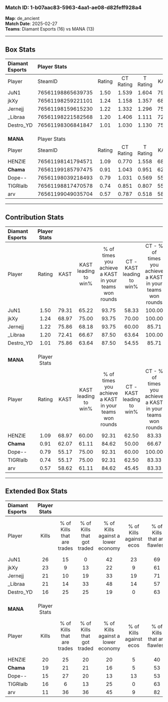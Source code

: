 ### Match ID: 1-b07aac83-5963-4aa1-ae08-d82feff928a4  
**Map**: de_ancient  
**Match Date**: 2025-02-27  
**Teams**: Diamant Esports (16) vs MANA (13)  

---  

## Box Stats  

| **Diamant Esports** | Player Stats      |        |           |          |       |      |       |         |        |      |     |
| :- | :- | :-: | :-: | :-: | :-: | :-: | :-: | :-: | :-: | :-: | :-: |
| Player              | SteamID           | Rating | CT Rating | T Rating | KAST  | ADR  | Kills | Assists | Deaths | K/D  | HS% |
| JuN1                | 76561198865639735 |  1.50  |   1.539   |  1.604   | 79.31 | 97.0 |  26   |    8    |   14   | 1.86 | 46  |
| jkXy                | 76561198259221101 |  1.24  |   1.158   |  1.357   | 68.97 | 76.2 |  23   |    7    |   15   | 1.53 | 30  |
| Jernejj             | 76561198159615230 |  1.22  |   1.332   |  1.296   | 75.86 | 75.8 |  21   |    9    |   16   | 1.31 | 42  |
| _Libraa             | 76561198221582568 |  1.20  |   1.406   |  1.111   | 72.41 | 91.8 |  21   |   11    |   19   | 1.11 | 28  |
| Destro_YD           | 76561198306841847 |  1.01  |   1.030   |  1.130   | 75.86 | 58.7 |  16   |   11    |   17   | 0.94 | 43  |
|                     |                   |        |           |          |       |      |       |         |        |      |     |
|                     |                   |        |           |          |       |      |       |         |        |      |     |
|                     |                   |        |           |          |       |      |       |         |        |      |     |
| **MANA**            | Player Stats      |        |           |          |       |      |       |         |        |      |     |
| Player              | SteamID           | Rating | CT Rating | T Rating | KAST  | ADR  | Kills | Assists | Deaths | K/D  | HS% |
| HENZIE              | 76561198141794571 |  1.09  |   0.770   |  1.558   | 68.97 | 80.9 |  20   |    5    |   19   | 1.05 | 50  |
| __Chama__           | 76561199185797475 |  0.91  |   1.043   |  0.951   | 62.07 | 82.5 |  19   |    6    |   25   | 0.76 | 68  |
| Dope--              | 76561198039218493 |  0.79  |   1.031   |  0.569   | 55.17 | 62.1 |  15   |    3    |   18   | 0.83 | 46  |
| TIGRIalb            | 76561198817470578 |  0.74  |   0.851   |  0.807   | 55.17 | 64.0 |  16   |    4    |   23   | 0.70 | 37  |
| arv                 | 76561199049035704 |  0.57  |   0.787   |  0.518   | 58.62 | 42.3 |  11   |    5    |   22   | 0.50 | 72  |
---  

## Contribution Stats  

| **Diamant Esports** | Player Stats |       |                      |                                                        |                           |                                                             |                          |                                                            |
| :- | :-: | :-: | :-: | :-: | :-: | :-: | :-: | :-: |
| Player              |    Rating    | KAST  | KAST leading to win% | % of times you achieve a KAST in your teams won rounds | CT - KAST leading to win% | CT - % of times you achieve a KAST in your teams won rounds | T - KAST leading to win% | T - % of times you achieve a KAST in your teams won rounds |
| JuN1                |     1.50     | 79.31 |        65.22         |                         93.75                          |           58.33           |                           100.00                            |          72.73           |                           88.89                            |
| jkXy                |     1.24     | 68.97 |        75.00         |                         93.75                          |           70.00           |                           100.00                            |          80.00           |                           88.89                            |
| Jernejj             |     1.22     | 75.86 |        68.18         |                         93.75                          |           60.00           |                            85.71                            |          75.00           |                           100.00                           |
| _Libraa             |     1.20     | 72.41 |        66.67         |                         87.50                          |           63.64           |                           100.00                            |          70.00           |                           77.78                            |
| Destro_YD           |     1.01     | 75.86 |        63.64         |                         87.50                          |           54.55           |                            85.71                            |          72.73           |                           88.89                            |
|                     |              |       |                      |                                                        |                           |                                                             |                          |                                                            |
|                     |              |       |                      |                                                        |                           |                                                             |                          |                                                            |
|                     |              |       |                      |                                                        |                           |                                                             |                          |                                                            |
| **MANA**            | Player Stats |       |                      |                                                        |                           |                                                             |                          |                                                            |
| Player              |    Rating    | KAST  | KAST leading to win% | % of times you achieve a KAST in your teams won rounds | CT - KAST leading to win% | CT - % of times you achieve a KAST in your teams won rounds | T - KAST leading to win% | T - % of times you achieve a KAST in your teams won rounds |
| HENZIE              |     1.09     | 68.97 |        60.00         |                         92.31                          |           62.50           |                            83.33                            |          58.33           |                           100.00                           |
| __Chama__           |     0.91     | 62.07 |        61.11         |                         84.62                          |           50.00           |                            66.67                            |          70.00           |                           100.00                           |
| Dope--              |     0.79     | 55.17 |        75.00         |                         92.31                          |           60.00           |                           100.00                            |          100.00          |                           85.71                            |
| TIGRIalb            |     0.74     | 55.17 |        75.00         |                         92.31                          |           62.50           |                            83.33                            |          87.50           |                           100.00                           |
| arv                 |     0.57     | 58.62 |        61.11         |                         84.62                          |           45.45           |                            83.33                            |          85.71           |                           85.71                            |
---  

## Extended Box Stats  

| **Diamant Esports** | Player Stats |                            |                            |                                    |                         |                              |                                 |        |                             |                                     |                          |                               |                            |
| :- | :-: | :-: | :-: | :-: | :-: | :-: | :-: | :-: | :-: | :-: | :-: | :-: | :-: |
| Player              |    Kills     | % of Kills that are trades | % of Kills that got traded | % of Kills against a lower economy | % of Kills against ecos | % of Kills that are flawless | % of Kills that are close duels | Deaths | % of Deaths that get traded | % of Deaths against a lower economy | % of Deaths against ecos | % of Deaths that are flawless | % of Deaths that are close |
| JuN1                |      26      |             15             |             0              |                 42                 |           23            |              69              |                8                |   14   |             29              |                 21                  |            0             |              36               |             29             |
| jkXy                |      23      |             9              |             13             |                 22                 |            9            |              61              |                0                |   15   |              7              |                 20                  |            0             |              80               |             7              |
| Jernejj             |      21      |             10             |             19             |                 33                 |           19            |              71              |               10                |   16   |             31              |                 19                  |            0             |              50               |             6              |
| _Libraa             |      21      |             14             |             33             |                 48                 |           14            |              57              |                5                |   19   |             16              |                 26                  |            11            |              47               |             11             |
| Destro_YD           |      16      |             25             |             25             |                 19                 |            0            |              63              |                6                |   17   |             24              |                 29                  |            6             |              59               |             6              |
|                     |              |                            |                            |                                    |                         |                              |                                 |        |                             |                                     |                          |                               |                            |
|                     |              |                            |                            |                                    |                         |                              |                                 |        |                             |                                     |                          |                               |                            |
|                     |              |                            |                            |                                    |                         |                              |                                 |        |                             |                                     |                          |                               |                            |
| **MANA**            | Player Stats |                            |                            |                                    |                         |                              |                                 |        |                             |                                     |                          |                               |                            |
| Player              |    Kills     | % of Kills that are trades | % of Kills that got traded | % of Kills against a lower economy | % of Kills against ecos | % of Kills that are flawless | % of Kills that are close duels | Deaths | % of Deaths that get traded | % of Deaths against a lower economy | % of Deaths against ecos | % of Deaths that are flawless | % of Deaths that are close |
| HENZIE              |      20      |             25             |             20             |                 20                 |            5            |              40              |               10                |   19   |             21              |                 16                  |            0             |              58               |             11             |
| __Chama__           |      19      |             21             |             21             |                 16                 |            5            |              53              |               21                |   25   |             20              |                 12                  |            0             |              48               |             12             |
| Dope--              |      15      |             27             |             20             |                 13                 |           13            |              53              |                7                |   18   |              6              |                 11                  |            0             |              67               |             0              |
| TIGRIalb            |      16      |             6              |             13             |                 25                 |            0            |              63              |               13                |   23   |             22              |                 13                  |            0             |              70               |             4              |
| arv                 |      11      |             36             |             36             |                 45                 |            9            |              82              |                0                |   22   |             14              |                 14                  |            0             |              91               |             0              |
